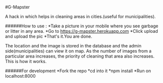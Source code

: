 #G-Mapster

A hack in which helps in cleaning areas in cities.(useful for municipalities).

######How to use : 
*Take a picture in your mobile where you see garbage or litter in any area.
*Go to https://g-mapster.herokuapp.com
*Click upload and upload the pic
*That's it.You are done.

The location and the image is stored in the database and the admin side(municipalities) can view it on map.
As the number of images from a particular area increases, the priority of cleaning that area also increases.
This is how it works.

######For development
*Fork the repo
*cd into it
*npm install
*Run on localhost:8000